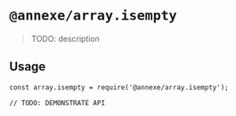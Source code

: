 # `@annexe/array.isempty`

> TODO: description

## Usage

```
const array.isempty = require('@annexe/array.isempty');

// TODO: DEMONSTRATE API
```
